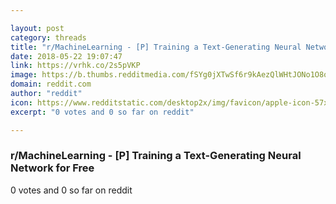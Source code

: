 ```yaml
---

layout: post
category: threads
title: "r/MachineLearning - [P] Training a Text-Generating Neural Network for Free"
date: 2018-05-22 19:07:47
link: https://vrhk.co/2s5pVKP
image: https://b.thumbs.redditmedia.com/fSYg0jXTwSf6r9kAezQlWHtJONo1O8o7Nvt316wnF7Y.jpg
domain: reddit.com
author: "reddit"
icon: https://www.redditstatic.com/desktop2x/img/favicon/apple-icon-57x57.png
excerpt: "0 votes and 0 so far on reddit"

---
```


### r/MachineLearning - [P] Training a Text-Generating Neural Network for Free

0 votes and 0 so far on reddit